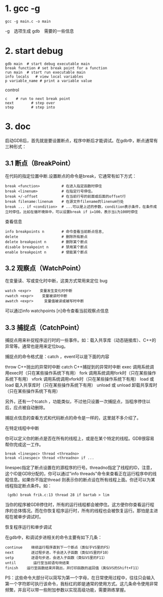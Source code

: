 # 1. gcc -g
```
gcc -g main.c -o main
```
-g　选项生成 gdb　需要的一些信息

# 2. start debug
```
gdb main  # start debug executable main
break function # set break point for a function
run main  # start run executable main
info locals   # view local variables
p variable_name # print a variable value
```

control
```
c    # run to next break point
next        # step over
step        # step into
```
# 3. doc
启动GDB后，首先就是要设置断点，程序中断后才能调试。在gdb中，断点通常有三种形式：

## 3.1 断点（BreakPoint）

在代码的指定位置中断.设置断点的命令是break，它通常有如下方式：
```
break <function>          # 在进入指定函数时停住
break <linenum>           # 在指定行号停住。
break +/-offset           # 在当前行号的前面或后面的offset行
break filename:linenum    # 在源文件filename的linenum行处
break ... if <condition>  # ...可以是上述的参数，condition表示条件，在条件成立时停住。比如在循环境体中，可以设置break if i=100，表示当i为100时停住
```
查看信息
```
info breakpoints n        # 命令查看当前断点信息,
delete                    # 删除所有断点
delete breakpoint n       # 删除某个断点
disable breakpoint n      # 禁用某个断点
enable breakpoint n       # 使能某个断点
```

## 3.2 观察点（WatchPoint）

在变量读、写或变化时中断，这类方式常用来定位 bug  

```
watch <expr>    变量发生变化时中断
rwatch <expr>    变量被读时中断
awatch <expr>     变量值被读或被写时中断
```

可以通过info watchpoints [n]命令查看当前观察点信息

## 3.3 捕捉点（CatchPoint）

捕捉点用来补捉程序运行时的一些事件。如：载入共享库（动态链接库）、C++的异常等。通常也是用来定位bug。

捕捉点的命令格式是：catch <event>，event可以是下面的内容

  throw     C++抛出的异常时中断
  catch     C++捕捉到的异常时中断
  exec    调用系统调用exec时（只在某些操作系统下有用）
  fork    调用系统调用fork时（只在某些操作系统下有用）
  vfork    调用系统调用vfork时（只在某些操作系统下有用）
  load 或 load <libname>     载入共享库时（只在某些操作系统下有用）
  unload 或 unload <libname>    卸载共享库时（只在某些操作系统下有用）

另外，还有一个tcatch <event>，功能类似，不过他只设置一次捕捉点，当程序停住以后，应点被自动删除。

捕捉点信息的查看方式和代码断点的命令是一样的，这里就不多介绍了。

在特定线程中中断

你可以定义你的断点是否在所有的线程上，或是在某个特定的线程。GDB很容易帮你完成这一工作。

    break <linespec> thread <threadno>
    break <linespec> thread <threadno> if ...

linespec指定了断点设置在的源程序的行号。threadno指定了线程的ID，注意，这个ID是GDB分配的，你可以通过"info threads"命令来查看正在运行程序中的线程信息。如果你不指定thread <threadno>则表示你的断点设在所有线程上面。你还可以为某线程指定断点条件。如：

     (gdb) break frik.c:13 thread 28 if bartab > lim

当你的程序被GDB停住时，所有的运行线程都会被停住。这方便你你查看运行程序的总体情况。而在你恢复程序运行时，所有的线程也会被恢复运行。那怕是主进程在被单步调试时。

恢复程序运行和单步调试

在gdb中，和调试步进相关的命令主要有如下几条：

    continue    继续运行程序直到下一个断点（类似于VS里的F5）
    next        逐过程步进，不会进入子函数（类似VS里的F10）
    setp        逐语句步进，会进入子函数（类似VS里的F11）
    until        运行至当前语句块结束
    finish    运行至函数结束并跳出，并打印函数的返回值（类似VS的Shift+F11）

PS：这些命令大部分可以简写为第一个字母，在日常使用过程中，往往只会输入第一个字符即可执行该命令，我标红的即是通常的使用方式。这几条命令使用非常频繁，并且可以带一些附加参数以实现高级功能，需要熟练掌握。
